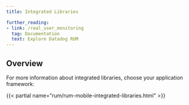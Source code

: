 ```yaml
---
title: Integrated Libraries

further_reading:
- link: /real_user_monitoring
  tag: Documentation
  text: Explore Datadog RUM
---
```


## Overview

For more information about integrated libraries, choose your application framework:

{{< partial name="rum/rum-mobile-integrated-libraries.html" >}}
